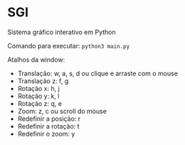 # SGI

Sistema gráfico interativo em Python

Comando para executar: `python3 main.py`

Atalhos da window:

* Translação: w, a, s, d ou clique e arraste com o mouse
* Translação z: f, g
* Rotação x: h, j
* Rotação y: k, l
* Rotação z: q, e
* Zoom: z, c ou scroll do mouse
* Redefinir a posição: r
* Redefinir a rotação: t
* Redefinir o zoom: y
